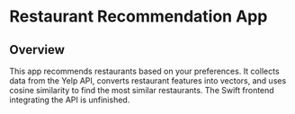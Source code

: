 
# Restaurant Recommendation App

## Overview
This app recommends restaurants based on your preferences. It collects data from the Yelp API, converts restaurant features into vectors, and uses cosine similarity to find the most similar restaurants.
The Swift frontend integrating the API is unfinished.
